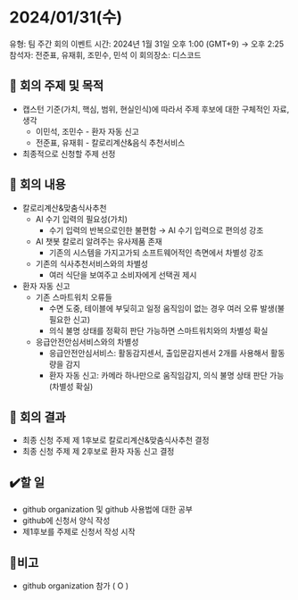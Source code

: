 # 2024/01/31(수)

유형: 팀 주간 회의
이벤트 시간: 2024년 1월 31일 오후 1:00 (GMT+9) → 오후 2:25
참석자: 전준표, 유재휘, 조민수, 민석 이
회의장소: 디스코드

## 🔳 **회의 주제 및 목적**

- 캡스턴 기준(가치, 핵심, 범위, 현실인식)에 따라서 주제 후보에 대한 구체적인 자료, 생각
    - 이민석, 조민수 - 환자 자동 신고
    - 전준표, 유재휘 - 칼로리계산&음식 추천서비스
- 최종적으로 신청할 주제 선정

## 🔳 **회의 내용**

- 칼로리계산&맞춤식사추천
    - AI 수기 입력의 필요성(가치)
        - 수기 입력의 반복으로인한 불편함 → AI 수기 입력으로 편의성 강조
    - AI 챗봇 칼로리 알려주는 유사제품 존재
        - 기존의 시스템을 가지고가되 소프트웨어적인 측면에서 차별성 강조
    - 기존의 식사추천서비스와의 차별성
        - 여러 식단을 보여주고 소비자에게 선택권 제시
- 환자 자동 신고
    - 기존 스마트워치 오류들
        - 수면 도중, 테이블에 부딪히고 일정 움직임이 없는 경우 여러 오류 발생(불필요한 신고)
        - 의식 불명 상태를 정확히 판단 가능하면 스마트워치와의 차별성 확실
    - 응급안전안심서비스와의 차별성
        - 응급안전안심서비스: 활동감지센서, 출입문감지센서 2개를 사용해서 활동량을 감지
        - 환자 자동 신고: 카메라 하나만으로 움직임감지, 의식 불명 상태 판단 가능(차별성 확실)

## 🔳 **회의 결과**

- 최종 신청 주제 제 1후보로 칼로리계산&맞춤식사추천 결정
- 최종 신청 주제 제 2후보로 환자 자동 신고 결정

## ✔️할 일

- github organization 및 github 사용법에 대한 공부
- github에 신청서 양식 작성
- 제1후보를 주제로 신청서 작성 시작

## 🔳비고

- github organization 참가 ( O )